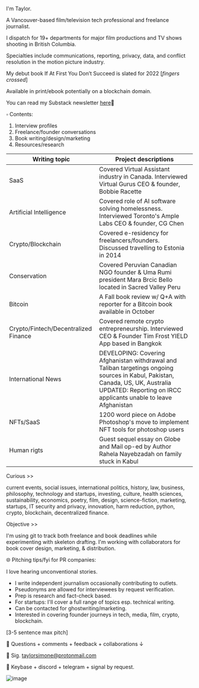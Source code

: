 
I'm Taylor.

A Vancouver-based film/television tech professional and freelance journalist. 

I dispatch for 19+ departments for major film productions and TV shows shooting in British Columbia. 

Specialties include communications, reporting, privacy, data, and conflict resolution in the motion picture industry.

My debut book If At First You Don’t Succeed is slated for 2022 [*fingers crossed*]

Available in print/ebook potentially on a blockchain domain.


You can read my Substack newsletter [here](https://taylorsimone.substack.com/about)🔗

▫️ Contents:

1. Interview profiles 
2. Freelance/founder conversations
3. Book writing/design/marketing
4. Resources/research

 


| Writing topic | Project descriptions |
| --- | --- | 
| SaaS | Covered Virtual Assistant industry in Canada. Interviewed Virtual Gurus CEO & founder, Bobbie Racette | 
| Artificial Intelligence | Covered role of AI software solving homelessness. Interviewed Toronto's Ample Labs CEO & founder, CG Chen |
| Crypto/Blockchain | Covered e-residency for freelancers/founders. Discussed travelling to Estonia in 2014 |
| Conservation | Covered Peruvian Canadian NGO founder & Uma Rumi president Mara Brcic Bello located in Sacred Valley Peru | 
| Bitcoin | A Fall book review w/ Q+A with reporter for a Bitcoin book available in October |
| Crypto/Fintech/Decentralized Finance | Covered remote crypto entrepreneurship. Interviewed CEO & Founder Tim Frost YIELD App based in Bangkok |
| International News | DEVELOPING: Covering Afghanistan withdrawal and Taliban targetings ongoing sources in Kabul, Pakistan, Canada, US, UK, Australia UPDATED: Reporting on IRCC applicants unable to leave Afghanistan |
| NFTs/SaaS | 1200 word piece on Adobe Photoshop's move to implement NFT tools for photoshop users |
| Human rigts | Guest sequel essay on Globe and Mail op-ed by Author Rahela Nayebzadah on family stuck in Kabul |

Curious >> 

current events, social issues, international politics, history, law, business, philosophy, technology and startups, investing, culture, health sciences, sustainability, economics, poetry, film, design, science-fiction, marketing, startups, IT security and privacy, innovation, harm reduction, python, crypto, blockchain, decentralized finance.

Objective >>

I'm using git to track both freelance and book deadlines while experimenting with skeleton drafting. I'm working with collaborators for book cover design, marketing, & distribution.
 
🌐 Pitching tips/fyi for PR companies:

I love hearing unconventional stories.
 - I write independent journalism occasionally contributing to outlets.
 - Pseudonyms are allowed for interviewees by request verification.
 - Prep is research and fact-check based. 
 - For startups: I'll cover a full range of topics esp. technical writing.
 - Can be contacted for ghostwriting/marketing.
 - Interested in covering founder journeys in tech, media, film, crypto, blockchain.

[3-5 sentence max pitch]

🔹 Questions + comments + feedback + collaborations ↓
 
🔹 Sig. taylorsimone@protonmail.com

🔹 Keybase + discord + telegram + signal by request.

![image](https://user-images.githubusercontent.com/66944491/122100308-e2ab5f80-cdc7-11eb-8d45-370981c1f24e.png)
